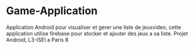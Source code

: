 # Game-Application
Application Android pour visualiser et gerer une liste de jeuxvideo, cette application utilise firebase pour stocker et ajouter des jeux a sa liste.
Projet Android, L3-ISEI a Paris 8
